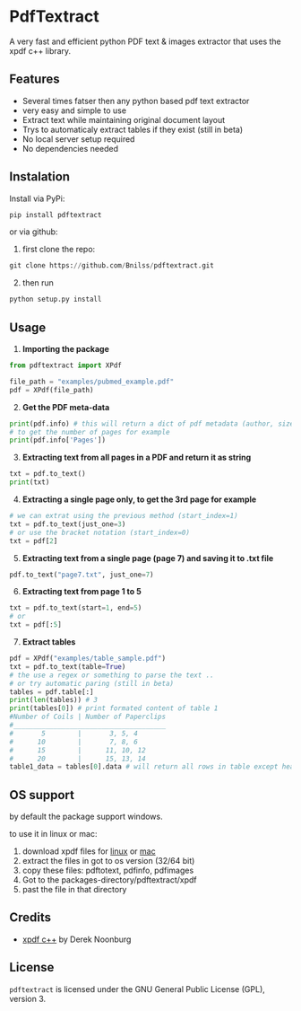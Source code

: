 # PdfTextract
A very fast and efficient python PDF text & images extractor that uses the xpdf c++ library.

## Features

- Several times fatser then any python based pdf text extractor
- very easy and simple to use
- Extract text while maintaining original document layout
- Trys to automaticaly extract tables if they exist (still in beta)
- No local server setup required
- No dependencies needed

## Instalation

Install via PyPi:
```python
pip install pdftextract
```
or via github:
1. first clone the repo:
```python
git clone https://github.com/Bnilss/pdftextract.git
```
2. then run
```python
python setup.py install
```

## Usage

1. **Importing the package**
```python
from pdftextract import XPdf

file_path = "examples/pubmed_example.pdf"
pdf = XPdf(file_path)
```

2. **Get the PDF meta-data**
```python
print(pdf.info) # this will return a dict of pdf metadata (author, size, pages..)
# to get the number of pages for example
print(pdf.info['Pages'])
```

3. **Extracting text from all pages in a PDF and return it as string**
```python
txt = pdf.to_text()
print(txt)
```

4. **Extracting a single page only, to get the 3rd page for example**
```python
# we can extrat using the previous method (start_index=1)
txt = pdf.to_text(just_one=3)
# or use the bracket notation (start_index=0)
txt = pdf[2]
```

5. **Extracting text from a single page (page 7) and saving it to .txt file**
```python
pdf.to_text("page7.txt", just_one=7)
```

6. **Extracting text from page 1 to 5**
```python
txt = pdf.to_text(start=1, end=5)
# or
txt = pdf[:5]
```

7. **Extract tables**
```python
pdf = XPdf("examples/table_sample.pdf")
txt = pdf.to_text(table=True)
# the use a regex or something to parse the text ..
# or try automatic paring (still in beta)
tables = pdf.table[:]
print(len(tables)) # 3
print(tables[0]) # print formated content of table 1
#Number of Coils | Number of Paperclips
#______________________________________
#       5        |       3, 5, 4
#      10        |       7, 8, 6
#      15        |      11, 10, 12
#      20        |      15, 13, 14
table1_data = tables[0].data # will return all rows in table except headers
```

## OS support
by default the package support windows.

to use it in linux or mac:
1. download xpdf files for [linux](https://dl.xpdfreader.com/xpdf-tools-linux-4.03.tar.gz) or [mac](https://dl.xpdfreader.com/xpdf-tools-mac-4.03.tar.gz)
2. extract the files in got to os version (32/64 bit)
3. copy these files: pdftotext, pdfinfo, pdfimages
4. Got to the packages-directory/pdftextract/xpdf
5. past the file in that directory


## Credits
- [xpdf c++](https://www.xpdfreader.com/) by Derek Noonburg

## License
```pdftextract``` is licensed under the GNU General Public License (GPL), version 3.